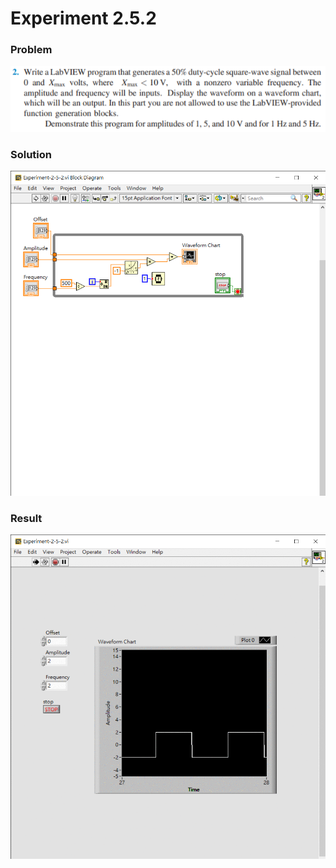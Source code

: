 # Experiment 2.5.2
### Problem
![Problem](https://github.com/Offliners/NTNU-ME-Automatic-Control-Lab/blob/master/Week%204/Experiment-2-5-2/Experiment-2-5-2.PNG)

### Solution
![Solution](https://github.com/Offliners/NTNU-ME-Automatic-Control-Lab/blob/master/Week%204/Experiment-2-5-2/Solution.png)

### Result
![Result](https://github.com/Offliners/NTNU-ME-Automatic-Control-Lab/blob/master/Week%204/Experiment-2-5-2/Result.gif)
